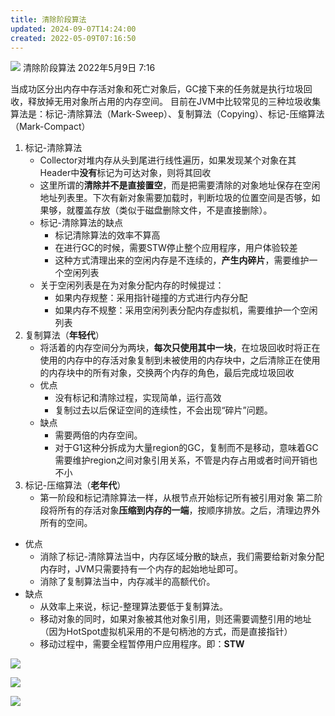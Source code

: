 ```yaml
---
title: 清除阶段算法
updated: 2024-09-07T14:24:00
created: 2022-05-09T07:16:50
---
```


![](C:\Users\82609\AppData\Local\Temp\Java\pandoc/media/image1.png)
清除阶段算法
2022年5月9日
7:16

当成功区分出内存中存活对象和死亡对象后，GC接下来的任务就是执行垃圾回收，释放掉无用对象所占用的内存空间。
目前在JVM中比较常见的三种垃圾收集算法是：标记-清除算法（Mark-Sweep）、复制算法（Copying）、标记-压缩算法（Mark-Compact）

1.  标记-清除算法
    - Collector对堆内存从头到尾进行线性遍历，如果发现某个对象在其Header中**没有**标记为可达对象，则将其回收
    - 这里所谓的**清除并不是直接置空**，而是把需要清除的对象地址保存在空闲地址列表里。下次有新对象需要加载时，判断垃圾的位置空间是否够，如果够，就覆盖存放（类似于磁盘删除文件，不是直接删除）。
    - 标记-清除算法的缺点
      - 标记清除算法的效率不算高
      - 在进行GC的时候，需要STW停止整个应用程序，用户体验较差
      - 这种方式清理出来的空闲内存是不连续的，**产生内碎片**，需要维护一个空闲列表
    - 关于空闲列表是在为对象分配内存的时候提过：
      - 如果内存规整：采用指针碰撞的方式进行内存分配
      - 如果内存不规整：采用空闲列表分配内存虚拟机，需要维护一个空闲列表
2.  复制算法（**年轻代**）
    - 将活着的内存空间分为两块，**每次只使用其中一块**，在垃圾回收时将正在使用的内存中的存活对象复制到未被使用的内存块中，之后清除正在使用的内存块中的所有对象，交换两个内存的角色，最后完成垃圾回收
    - 优点
      - 没有标记和清除过程，实现简单，运行高效
      - 复制过去以后保证空间的连续性，不会出现“碎片”问题。
    - 缺点
      - 需要两倍的内存空间。
      - 对于G1这种分拆成为大量region的GC，复制而不是移动，意味着GC需要维护region之间对象引用关系，不管是内存占用或者时间开销也不小
3.  标记-压缩算法（**老年代**）
    - 第一阶段和标记清除算法一样，从根节点开始标记所有被引用对象
第二阶段将所有的存活对象**压缩到内存的一端**，按顺序排放。之后，清理边界外所有的空间。
- 优点
  - 消除了标记-清除算法当中，内存区域分散的缺点，我们需要给新对象分配内存时，JVM只需要持有一个内存的起始地址即可。
  - 消除了复制算法当中，内存减半的高额代价。
- 缺点
  - 从效率上来说，标记-整理算法要低于复制算法。
  - 移动对象的同时，如果对象被其他对象引用，则还需要调整引用的地址（因为HotSpot虚拟机采用的不是句柄池的方式，而是直接指针）
  - 移动过程中，需要全程暂停用户应用程序。即：**STW**

![](C:\Users\82609\AppData\Local\Temp\Java\pandoc/media/image2.png)

![](C:\Users\82609\AppData\Local\Temp\Java\pandoc/media/image3.png)

![](C:\Users\82609\AppData\Local\Temp\Java\pandoc/media/image4.png)
